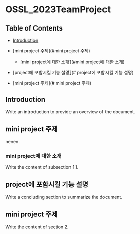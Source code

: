 # OSSL_2023TeamProject

## Table of Contents

- [Introduction](#introduction)
- [mini project 주제](#mini project 주제)
  - [mini project에 대한 소개](#mini project에 대한 소개)

- [project에 포함시킬 기능 설명](# project에 포함시킬 기능 설명)
- [mini project 주제](# mini project 주제)

## Introduction
Write an introduction to provide an overview of the document.

## mini project 주제
nenen.

### mini project에 대한 소개
Write the content of subsection 1.1.


## project에 포함시킬 기능 설명
Write a concluding section to summarize the document.


## mini project 주제
Write the content of section 2.



